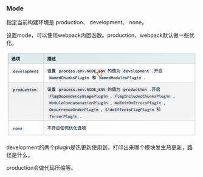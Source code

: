 ### Mode

指定当前构建环境是 production、 development、 none。



设置mode，可以使用webpack内置函数。production，webpack默认做一些优化。

![1571303109048](../../_assets/image/1571303109048.png)



development的两个plugin是热更新使用到，打印出来哪个模块发生热更新，路径是什么。

production会做代码压缩等。